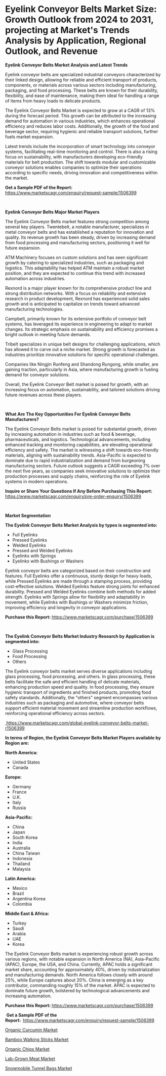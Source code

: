 <p><h1>Eyelink Conveyor Belts Market Size: Growth Outlook from 2024 to 2031, projecting at Market's Trends Analysis by Application, Regional Outlook, and Revenue</h1></p><p><strong>Eyelink Conveyor Belts Market Analysis and Latest Trends</strong></p>
<p><p>Eyelink conveyor belts are specialized industrial conveyors characterized by their linked design, allowing for reliable and efficient transport of products, components, or materials across various sectors including manufacturing, packaging, and food processing. These belts are known for their durability, flexibility, and ease of maintenance, making them ideal for handling a range of items from heavy loads to delicate products.</p><p>The Eyelink Conveyor Belts Market is expected to grow at a CAGR of 13% during the forecast period. This growth can be attributed to the increasing demand for automation in various industries, which enhances operational efficiency and reduces labor costs. Additionally, the growth of the food and beverage sector, requiring hygienic and reliable transport solutions, further fuels market expansion.</p><p>Latest trends include the incorporation of smart technology into conveyor systems, facilitating real-time monitoring and control. There is also a rising focus on sustainability, with manufacturers developing eco-friendly materials for belt production. The shift towards modular and customizable conveyor solutions enables companies to optimize their operations according to specific needs, driving innovation and competitiveness within the market.</p></p>
<p><strong>Get a Sample PDF of the Report:&nbsp;</strong> <a href="https://www.marketscagr.com/enquiry/request-sample/1506399">https://www.marketscagr.com/enquiry/request-sample/1506399</a></p>
<p>&nbsp;</p>
<p><strong>Eyelink Conveyor Belts Major Market Players</strong></p>
<p><p>The Eyelink Conveyor Belts market features strong competition among several key players. Twentebelt, a notable manufacturer, specializes in metal conveyor belts and has established a reputation for innovation and quality. Its revenue growth has been steady, driven by increasing demand from food processing and manufacturing sectors, positioning it well for future expansion.</p><p>ATM Machinery focuses on custom solutions and has seen significant growth by catering to specialized industries, such as packaging and logistics. This adaptability has helped ATM maintain a robust market position, and they are expected to continue this trend with increased automation across industries.</p><p>Rexnord is a major player known for its comprehensive product line and strong distribution networks. With a focus on reliability and extensive research in product development, Rexnord has experienced solid sales growth and is anticipated to capitalize on trends toward advanced manufacturing technologies.</p><p>Campbelt, primarily known for its extensive portfolio of conveyor belt systems, has leveraged its experience in engineering to adapt to market changes. Its strategic emphasis on sustainability and efficiency promises a bright outlook in meeting future demands.</p><p>Tribelt specializes in unique belt designs for challenging applications, which has allowed it to carve out a niche market. Strong growth is forecasted as industries prioritize innovative solutions for specific operational challenges.</p><p>Companies like Ningjin Runfeng and Shandong Rungong, while smaller, are gaining traction, particularly in Asia, where manufacturing growth is fueling demand for conveyor solutions.</p><p>Overall, the Eyelink Conveyor Belt market is poised for growth, with an increasing focus on automation, sustainability, and tailored solutions driving future revenues across these players.</p></p>
<p>&nbsp;</p>
<p><strong>What Are The Key Opportunities For Eyelink Conveyor Belts Manufacturers?</strong></p>
<p><p>The Eyelink Conveyor Belts market is poised for substantial growth, driven by increasing automation in industries such as food & beverage, pharmaceuticals, and logistics. Technological advancements, including enhanced tracking and monitoring capabilities, are elevating operational efficiency and safety. The market is witnessing a shift towards eco-friendly materials, aligning with sustainability trends. Asia-Pacific is expected to dominate due to rapid industrialization and demand from burgeoning manufacturing sectors. Future outlook suggests a CAGR exceeding 7% over the next five years, as companies seek innovative solutions to optimize their production processes and supply chains, reinforcing the role of Eyelink systems in modern operations.</p></p>
<p><strong>Inquire or Share Your Questions If Any Before Purchasing This Report:</strong> <a href="https://www.marketscagr.com/enquiry/pre-order-enquiry/1506399">https://www.marketscagr.com/enquiry/pre-order-enquiry/1506399</a></p>
<p>&nbsp;</p>
<p><strong>Market Segmentation</strong></p>
<p><strong>The Eyelink Conveyor Belts Market Analysis by types is segmented into:</strong></p>
<p><ul><li>Full Eyelinks</li><li>Pressed Eyelinks</li><li>Welded Eyelinks</li><li>Pressed and Welded Eyelinks</li><li>Eyelinks with Springs</li><li>Eyelinks with Bushings or Washers</li></ul></p>
<p><p>Eyelink conveyor belts are categorized based on their construction and features. Full Eyelinks offer a continuous, sturdy design for heavy loads, while Pressed Eyelinks are made through a stamping process, providing cost-effective solutions. Welded Eyelinks feature strong joints for enhanced durability. Pressed and Welded Eyelinks combine both methods for added strength. Eyelinks with Springs allow for flexibility and adaptability in movement, while Eyelinks with Bushings or Washers minimize friction, improving efficiency and longevity in conveyor applications.</p></p>
<p><strong>Purchase this Report:&nbsp;</strong><a href="https://www.marketscagr.com/purchase/1506399">https://www.marketscagr.com/purchase/1506399</a></p>
<p>&nbsp;</p>
<p><strong>The Eyelink Conveyor Belts Market Industry Research by Application is segmented into:</strong></p>
<p><ul><li>Glass Processing</li><li>Food Processing</li><li>Others</li></ul></p>
<p><p>The Eyelink conveyor belts market serves diverse applications including glass processing, food processing, and others. In glass processing, these belts facilitate the safe and efficient handling of delicate materials, enhancing production speed and quality. In food processing, they ensure hygienic transport of ingredients and finished products, promoting food safety standards. Additionally, the "others" segment encompasses various industries such as packaging and automotive, where conveyor belts support efficient material movement and streamline production workflows, reinforcing operational efficiency across sectors.</p></p>
<p><a href="https://www.marketscagr.com/global-eyelink-conveyor-belts-market-r1506399">&nbsp;https://www.marketscagr.com/global-eyelink-conveyor-belts-market-r1506399</a></p>
<p><strong>In terms of Region, the Eyelink Conveyor Belts Market Players available by Region are:</strong></p>
<p>
    <p> <strong> North America: </strong>
        <ul>
            <li>United States</li>
            <li>Canada</li>
        </ul>
        </p> 
    <p> <strong> Europe: </strong>
        <ul>
            <li>Germany</li>
            <li>France</li>
            <li>U.K.</li>
            <li>Italy</li>
            <li>Russia</li>
        </ul>
        </p> 
    <p> <strong> Asia-Pacific: </strong>
        <ul>
            <li>China</li>
            <li>Japan</li>
            <li>South Korea</li>
            <li>India</li>
            <li>Australia</li>
            <li>China Taiwan</li>
            <li>Indonesia</li>
            <li>Thailand</li>
            <li>Malaysia</li>
        </ul>
        </p> 
    <p> <strong> Latin America: </strong>
        <ul>
            <li>Mexico</li>
            <li>Brazil</li>
            <li>Argentina Korea</li>
            <li>Colombia</li>
        </ul>
        </p> 
    <p> <strong> Middle East & Africa: </strong>
        <ul>
            <li>Turkey</li>
            <li>Saudi</li>
            <li>Arabia</li>
            <li>UAE</li>
            <li>Korea</li>
        </ul>
    </p>
    </p>
<p><p>The Eyelink Conveyor Belts market is experiencing robust growth across various regions, with notable expansion in North America (NA), Asia-Pacific (APAC), Europe, the USA, and China. Currently, APAC holds a significant market share, accounting for approximately 40%, driven by industrialization and manufacturing demands. North America follows closely with around 25%, while Europe captures about 20%. China is emerging as a key contributor, commanding roughly 15% of the market. APAC is expected to dominate future growth, bolstered by technological advancements and increasing automation.</p></p>
<p><strong>Purchase this Report: </strong><a href="https://www.marketscagr.com/purchase/1506399">https://www.marketscagr.com/purchase/1506399</a></p>
<p>&nbsp;<strong>Get a Sample PDF of the Report:&nbsp;&nbsp;</strong><a href="https://www.marketscagr.com/enquiry/request-sample/1506399">https://www.marketscagr.com/enquiry/request-sample/1506399</a></p>
<p><strong></strong></p>
<p><p><a href="https://www.linkedin.com/pulse/market-forecasting-change-global-organic-curcumin-dynamics-1glie?trackingId=wfAuXIFQTpivfpGH4Wjt7Q%3D%3D">Organic Curcumin Market</a></p><p><a href="https://issuu.com/reportprime-2/docs/bamboo-walking-sticks-market-size-2_38affe10738370">Bamboo Walking Sticks Market</a></p><p><a href="https://www.linkedin.com/pulse/in-depth-analysis-global-organic-chips-market-scope-its-gnlne?trackingId=vWh5hNQUSNuGu5mTHiLCCA%3D%3D">Organic Chips Market</a></p><p><a href="https://medium.com/@mariawashington76/lab-grown-meat-market-market-segmentation-geographical-regions-and-market-forcast-till-2031-790ba5f9575d">Lab-Grown Meat Market</a></p><p><a href="https://issuu.com/reportprime-2/docs/snowmobile-tunnel-bags-market-size-_fbe514cb392a1d">Snowmobile Tunnel Bags Market</a></p></p>